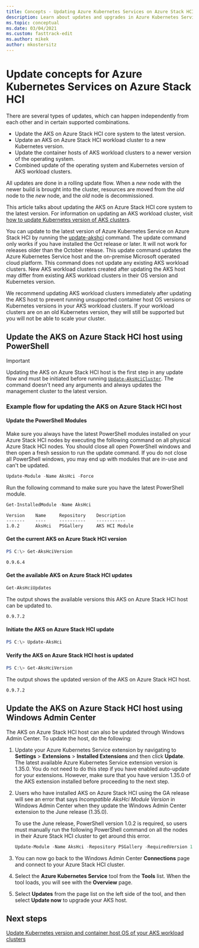 ```yaml
---
title: Concepts - Updating Azure Kubernetes Services on Azure Stack HCI
description: Learn about updates and upgrades in Azure Kubernetes Service on Azure Stack HCI.
ms.topic: conceptual
ms.date: 03/04/2021
ms.custom: fasttrack-edit
ms.author: mikek
author: mkostersitz
---
```


# Update concepts for Azure Kubernetes Services on Azure Stack HCI

There are several types of updates, which can happen independently from each other and in certain supported combinations.

- Update the AKS on Azure Stack HCI core system to the latest version.
- Update an AKS on Azure Stack HCI workload cluster to a new Kubernetes version.
- Update the container hosts of AKS workload clusters to a newer version of the operating system.
- Combined update of the operating system and Kubernetes version of AKS workload clusters.

All updates are done in a rolling update flow. When a *new* node with the newer build is brought into the cluster, resources are moved from the *old* node to the *new* node, and the *old* node is decommissioned.

This article talks about updating the AKS on Azure Stack HCI core system to the latest version. For information on updating an AKS workload cluster, visit [how to update Kubernetes version of AKS clusters](./upgrade.md).

You can update to the latest version of Azure Kubernetes Service on Azure Stack HCI by running the [update-akshci](./update-akshci.md) command. The update command only works if you have installed the Oct release or later. It will not work for releases older than the October release. This update command updates the Azure Kubernetes Service host and the on-premise Microsoft operated cloud platform. This command does not update any existing AKS workload clusters. New AKS workload clusters created after updating the AKS host may differ from existing AKS workload clusters in their OS version and Kubernetes version.

We recommend updating AKS workload clusters immediately after updating the AKS host to prevent running unsupported container host OS versions or Kubernetes versions in your AKS workload clusters. If your workload clusters are on an old Kubernetes version, they will still be supported but you will not be able to scale your cluster. 

## Update the AKS on Azure Stack HCI host using PowerShell

> [!Important]
> Updating the AKS on Azure Stack HCI host is the first step in any update flow and must be initiated before running [`Update-AksHciCluster`](./update-akshcicluster.md). The command doesn't need any arguments and always updates the management cluster to the latest version.

### Example flow for updating the AKS on Azure Stack HCI host

#### Update the PowerShell Modules
Make sure you always have the latest PowerShell modules installed on your Azure Stack HCI nodes by executing the following command on all physical Azure Stack HCI nodes. You should close all open PowerShell windows and then open a fresh session to run the update command. If you do not close all PowerShell windows, you may end up with modules that are in-use and can't be updated.

```powershell
Update-Module -Name AksHci -Force 
```

Run the following command to make sure you have the latest PowerShell module.

```powershell
Get-InstalledModule -Name AksHci
```

```output
Version    Name     Repository    Description
-------    ----     ----------    -----------
1.0.2      AksHci   PSGallery     AKS HCI Module
```

#### Get the current AKS on Azure Stack HCI version

```powershell
PS C:\> Get-AksHciVersion                    
```

```output
0.9.6.4
```

#### Get the available AKS on Azure Stack HCI updates

```powershell
Get-AksHciUpdates
```

The output shows the available versions this AKS on Azure Stack HCI host can be updated to.

```output
0.9.7.2
```

#### Initiate the AKS on Azure Stack HCI update

```powershell
PS C:\> Update-AksHci
```

#### Verify the AKS on Azure Stack HCI host is updated

```powershell
PS C:\> Get-AksHciVersion
```

The output shows the updated version of the AKS on Azure Stack HCI host.

```output
0.9.7.2
```

## Update the AKS on Azure Stack HCI host using Windows Admin Center

The AKS on Azure Stack HCI host can also be updated through Windows Admin Center. To update the host, do the following: 

1. Update your Azure Kubernetes Service extension by navigating to **Settings** > **Extensions** > **Installed Extensions** and then click **Update**. The latest available Azure Kubernetes Service extension version is 1.35.0. You do not need to do this step if you have enabled auto-update for your extensions. However, make sure that you have version 1.35.0 of the AKS extension installed before proceeding to the next step.

2. Users who have installed AKS on Azure Stack HCI using the GA release will see an error that says *Incompatible AksHci Module Version* in Windows Admin Center when they update the Windows Admin Center extension to the June release (1.35.0). 
   
   To use the June release, PowerShell version 1.0.2 is required, so users must manually run the following PowerShell command on all the nodes in their Azure Stack HCI cluster to get around this error. 

   ```powershell
   Update-Module -Name AksHci -Repository PSGallery -RequiredVersion 1.0.2 -AcceptLicense –Force 
   ```

3. You can now go back to the Windows Admin Center **Connections** page and connect to your Azure Stack HCI cluster.
4. Select the **Azure Kubernetes Service** tool from the **Tools** list. When the tool loads, you will see with the **Overview** page.
5. Select **Updates** from the page list on the left side of the tool, and then select **Update now** to upgrade your AKS host.

## Next steps
[Update Kubernetes version and container host OS of your AKS workload clusters](./upgrade.md)

